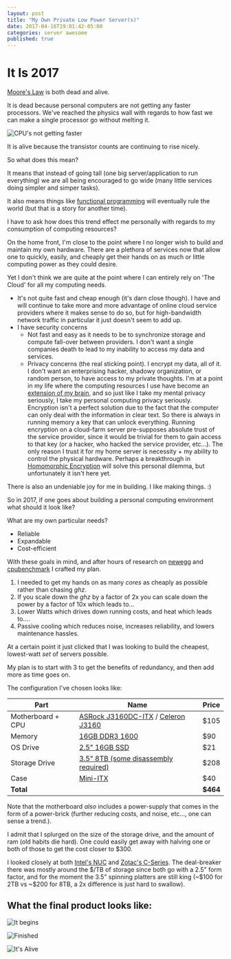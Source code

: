 ```yaml
---
layout: post
title: "My Own Private Low Power Server(s)"
date: 2017-04-16T19:01:42-05:00
categories: server awesome
published: true
---
```


# It Is 2017

[Moore's Law](https://en.wikipedia.org/wiki/Moore%27s_law) is both dead and alive.

It is dead because personal computers are not getting any faster processors. We've reached the physics wall with regards to how fast we can make a single processor go without melting it.

![CPU's not getting faster](https://web.archive.org/web/20170417003750/https://www.extremetech.com/wp-content/uploads/2012/02/CPU-Scaling.jpg)

It is alive because the transistor counts are continuing to rise nicely.

So what does this mean?

It means that instead of going tall (one big server/application to run everything) we are all being encouraged to go wide (many little services doing simpler and simper tasks).

It also means things like [functional programming](https://en.wikipedia.org/wiki/Functional_programming) will eventually rule the world (but that is a story for another time).

I have to ask how does this trend effect me personally with regards to my consumption of computing resources? 

On the home front, I'm close to the point where I no longer wish to build and maintain my own hardware. There are a plethora of services now that allow one to quickly, easily, and cheaply get their hands on as much or little computing power as they could desire.

Yet I don't think we are quite at the point where I can entirely rely on 'The Cloud' for all my computing needs. 
- It's not quite fast and cheap enough (it's darn close though). I have and will continue to take more and more advantage of online cloud service providers where it makes sense to do so, but for high-bandwidth network traffic in particular it just doesn't seem to add up.
- I have security concerns
	- Not fast and easy as it needs to be to synchronize storage and compute fall-over between providers. I don't want a single companies death to lead to my inability to access my data and services.
	- Privacy concerns (the real sticking point). I encrypt my data, all of it. I don't want an enterprising hacker, shadowy organization, or random person, to have access to my private thoughts. I'm at a point in my life where the computing resources I use have become an [extension of my brain](https://en.wikipedia.org/wiki/Exocortex), and so just like I take my mental privacy seriously, I take my personal computing privacy seriously. 
	Encryption isn't a perfect solution due to the fact that the computer can only deal with the information in clear text.  So there is always in running memory a key that can unlock everything. Running encryption on a cloud-farm server pre-supposes absolute trust of the service provider, since it would be trivial for them to gain access to that key (or a hacker, who hacked the service provider, etc...). The only reason I trust it for my home server is necessity + my ability to control the physical hardware. Perhaps a breakthrough in [Homomorphic Encryption](https://en.wikipedia.org/wiki/Homomorphic_encryption) will solve this personal dilemma, but unfortunately it isn't here yet.

There is also an undeniable joy for me in building. I like making things. :)

So in 2017, if one goes about building a personal computing environment what should it look like?

What are my own particular needs?
- Reliable
- Expandable
- Cost-efficient

With these goals in mind, and after hours of research on [newegg](https://www.newegg.com/) and [cpubenchmark](https://www.cpubenchmark.net/) I crafted my plan.

1. I needed to get my hands on as many _cores_ as cheaply as possible rather than chasing _ghz_.
2. If you scale down the _ghz_ by a factor of 2x you can scale down the power by a factor of 10x which leads to...
3. Lower Watts which drives down running costs, and heat which leads to....
4. Passive cooling which reduces noise, increases reliability, and lowers maintenance hassles. 

At a certain point it just clicked that I was looking to build the cheapest, lowest-watt _set_ of servers possible.

My plan is to start with 3 to get the benefits of redundancy, and then add more as time goes on.

The configuration I've chosen looks like:

| Part          | Name          | Price |
| ------------- |---------------| ----- |
| Motherboard + CPU | [ASRock J3160DC-ITX](https://www.newegg.com/Product/Product.aspx?Item=N82E16813157714) / [Celeron J3160](http://www.cpubenchmark.net/cpu.php?cpu=Intel+Celeron+J3160+%40+1.60GHz) | $105 |
| Memory | [16GB DDR3 1600](http://amzn.to/2nTdt1C) | $90 |
| OS Drive | [2.5" 16GB SSD](http://amzn.to/2nTe978) | $21 |
| Storage Drive | [3.5" 8TB (some disassembly required)](http://amzn.to/2p8P7B9) | $208 |
| Case | [Mini-ITX](http://amzn.to/2prU592) | $40 |
| **Total**||**$464**|

Note that the motherboard _also_ includes a power-supply that comes in the form of a power-brick (further reducing costs, and noise, etc..., one can sense a trend.).

I admit that I splurged on the size of the storage drive, and the amount of ram (old habits die hard). One could easily get away with halving one or both of those to get the cost closer to $300.

I looked closely at both [Intel's NUC](http://amzn.to/2ol9SEw) and [Zotac's C-Series](http://amzn.to/2pH6LYW). The deal-breaker there was mostly around the $/TB of storage since both go with a 2.5" form factor, and for the moment the 3.5" spinning platters are still king (~$100 for 2TB vs ~$200 for 8TB, a 2x difference is just hard to swallow).

## What the final product looks like:
![It begins](https://c1.staticflickr.com/5/4187/34636436865_f124006a9b_z.jpg)

![Finished](https://c1.staticflickr.com/5/4171/34636433565_b51a7cc5a6_z.jpg)

![It's Alive](https://c1.staticflickr.com/5/4183/34250839680_9179d3b51c_z.jpg)